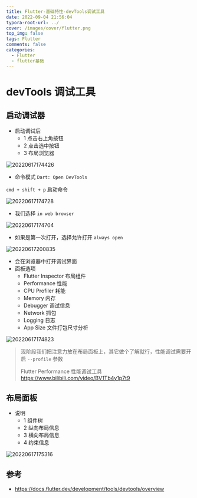 ```yaml
---
title: Flutter-基础特性-devTools调试工具
date: 2022-09-04 21:56:04
typora-root-url: ../
cover: /images/cover/flutter.png
top_img: false
tags: Flutter
comments: false
categories:
  - Flutter
  - flutter基础
---
```


# devTools 调试工具

## 启动调试器

- 启动调试后
  - 1 点击右上角按钮
  - 2 点击选中按钮
  - 3 布局浏览器

![20220617174426](/assets/20220617174426.png)

- 命令模式 `Dart: Open DevTools`

`cmd + shift + p` 启动命令

![20220617174728](/assets/20220617174728.png)

- 我们选择 `in web browser`

![20220617174704](/assets/20220617174704.png)

- 如果是第一次打开，选择允许打开 `always open`

![20220617200835](/assets/20220617200835.png)

- 会在浏览器中打开调试界面
- 面板选项
  - Flutter Inspector 布局组件
  - Performance 性能
  - CPU Profiler 耗能
  - Memory 内存
  - Debugger 调试信息
  - Network 抓包
  - Logging 日志
  - App Size 文件打包尺寸分析

![20220617174823](/assets/20220617174823.png)

> 现阶段我们把注意力放在布局面板上，其它做个了解就行，性能调试需要开启 `--profile` 参数
>
> Flutter Performance 性能调试工具 https://www.bilibili.com/video/BV1Tb4y1p7t9

## 布局面板

- 说明
  - 1 组件树
  - 2 纵向布局信息
  - 3 横向布局信息
  - 4 约束信息

![20220617175316](/assets/20220617175316.png)

## 参考

- https://docs.flutter.dev/development/tools/devtools/overview
